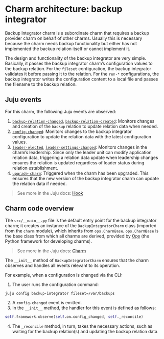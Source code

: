 # Charm architecture: backup integrator

Backup Integrator charm is a subordinate charm that requires a backup
provider charm on behalf of other charms. Usually this is necessary
because the charm needs backup functionality but either has not
implemented the backup relation itself or cannot implement it.

The design and functionality of the backup integrator are very simple.
Basically, it passes the backup integrator charm’s configuration values 
to the backup relation. For the `fileset` configuration, the backup 
integrator validates it before passing it to the relation. For the 
`run-*` configurations, the backup integrator writes the configuration
content to a local file and passes the filename to the backup relation.

## Juju events

For this charm, the following Juju events are observed:

1. [`backup-relation-changed`](https://documentation.ubuntu.com/juju/latest/reference/hook/index.html#endpoint-relation-changed), 
   [`backup-relation-created`](https://documentation.ubuntu.com/juju/latest/reference/hook/index.html#endpoint-relation-created):
   Monitors changes and creation of the `backup` relation to update
   relation data when needed.
2. [`config-changed`](https://documentation.ubuntu.com/juju/latest/reference/hook/index.html#config-changed):
   Monitors changes to the backup integrator configuration to update the
   relation data with the latest configuration values.
3. [`leader-elected`](https://documentation.ubuntu.com/juju/latest/reference/hook/index.html#leader-elected), 
   [`leader-settings-changed`](https://documentation.ubuntu.com/juju/latest/reference/hook/index.html#leader-settings-changed):
   Monitors changes in the charm’s leadership. Since only the leader
   unit can modify application relation data, triggering a relation data
   update when leadership changes ensures the relation is updated
   regardless of leader status during relation establishment.
4. [`upgrade-charm`](https://documentation.ubuntu.com/juju/latest/reference/hook/index.html#upgrade-charm):
   Triggered when the charm has been upgraded. This ensures that the new
   version of the backup integrator charm can update the relation data
   if needed.

> See more in the Juju docs: [Hook](https://documentation.ubuntu.com/juju/latest/user/reference/hook/)

## Charm code overview

The `src/__main__.py` file is the default entry point for the backup
integrator charm; it creates an instance of the `BackupIntegratorCharm`
class (imported from the `charm` module), which inherits from
`ops.CharmBase`. `ops.CharmBase` is the base class from which all charms
are derived, provided
by [Ops](https://ops.readthedocs.io/en/latest/index.html) (the Python
framework for developing charms).

> See more in the Juju docs: [Charm](https://documentation.ubuntu.com/juju/latest/user/reference/charm/)

The `__init__` method of `BackupIntegratorCharm` ensures that the charm
observes and handles all events relevant to its operation.

For example, when a configuration is changed via the CLI:

1. The user runs the configuration command:

```bash
juju config backup-integrator fileset=/var/backups
```

2. A `config-changed` event is emitted.
3. In the `__init__` method, the handler for this event is defined as
   follows:

```python
self.framework.observe(self.on.config_changed, self._reconcile)
```

4. The `_reconcile` method, in turn, takes the necessary actions, such
   as waiting for the backup relation(s) and updating the backup
   relation data.
